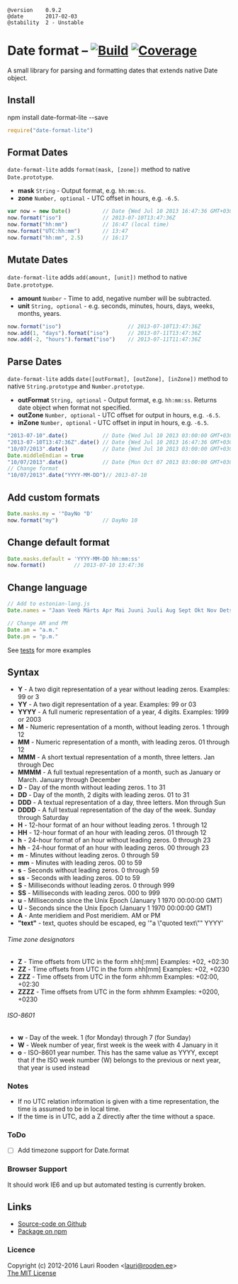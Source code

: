 [1]: https://secure.travis-ci.org/litejs/date-format-lite.png
[2]: https://travis-ci.org/litejs/date-format-lite
[3]: https://coveralls.io/repos/litejs/date-format-lite/badge.png
[4]: https://coveralls.io/r/litejs/date-format-lite
[tests]: https://raw.github.com/litejs/date-format-lite/master/tests/run.js "tests/run.js"


    @version    0.9.2
    @date       2017-02-03
    @stability  2 - Unstable


Date format &ndash; [![Build][1]][2] [![Coverage][3]][4]
===========

A small library for parsing and formatting dates
that extends native Date object.


Install
-------

npm install date-format-lite --save

```javascript
require("date-format-lite")
```


Format Dates
------------

`date-format-lite` adds `format(mask, [zone])` method to native `Date.prototype`.

-   **mask** `String` - Output format, e.g. `hh:mm:ss`.
-   **zone** `Number, optional` - UTC offset in hours, e.g. `-6.5`.

```javascript
var now = new Date()          // Date {Wed Jul 10 2013 16:47:36 GMT+0300 (EEST)}
now.format("iso")             // 2013-07-10T13:47:36Z
now.format("hh:mm")           // 16:47 (local time)
now.format("UTC:hh:mm")       // 13:47
now.format("hh:mm", 2.5)      // 16:17
```

Mutate  Dates
------------

`date-format-lite` adds `add(amount, [unit])` method to native `Date.prototype`.

-   **amount** `Number` - Time to add, negative number will be subtracted.
-   **unit** `String, optional` - e.g. seconds, minutes, hours, days, weeks, months, years.

```javascript
now.format("iso")                     // 2013-07-10T13:47:36Z
now.add(1, "days").format("iso")      // 2013-07-11T13:47:36Z
now.add(-2, "hours").format("iso")    // 2013-07-11T11:47:36Z
```

Parse Dates
-----------

`date-format-lite` adds `date([outFormat], [outZone], [inZone])` method
to native `String.prototype` and `Number.prototype`.

-   **outFormat** `String, optional` - Output format, e.g. `hh:mm:ss`.
    Returns date object when format not specified.
-   **outZone** `Number, optional` - UTC offset for output in hours, e.g. `-6.5`.
-   **inZone** `Number, optional` - UTC offset in input in hours, e.g. `-6.5`.

```javascript
"2013-07-10".date()           // Date {Wed Jul 10 2013 03:00:00 GMT+0300 (EEST)}
"2013-07-10T13:47:36Z".date() // Date {Wed Jul 10 2013 16:47:36 GMT+0300 (EEST)}
"10/07/2013".date()           // Date {Wed Jul 10 2013 03:00:00 GMT+0300 (EEST)}
Date.middleEndian = true
"10/07/2013".date()           // Date {Mon Oct 07 2013 03:00:00 GMT+0300 (EEST)}
// Change format
"10/07/2013".date("YYYY-MM-DD")// 2013-07-10
```


Add custom formats
------------------

```javascript
Date.masks.my = '"DayNo "D'
now.format("my")              // DayNo 10
```

Change default format
---------------------

```javascript
Date.masks.default = 'YYYY-MM-DD hh:mm:ss'
now.format()         // 2013-07-10 13:47:36
```

Change language
---------------

```javascript
// Add to estonian-lang.js
Date.names = "Jaan Veeb Märts Apr Mai Juuni Juuli Aug Sept Okt Nov Dets jaanuar veebruar märts aprill mai juuni juuli august september oktoober november detsember P E T K N R L pühapäev esmaspäev teisipäev kolmapäev neljapäev reede laupäev".split(" ")

// Change AM and PM
Date.am = "a.m."
Date.pm = "p.m."
```


See [tests][tests] for more examples

Syntax
------

- **Y**     - A two digit representation of a year without leading zeros. Examples: 99 or 3
- **YY**    - A two digit representation of a year. Examples: 99 or 03
- **YYYY**  - A full numeric representation of a year, 4 digits. Examples: 1999 or 2003
- **M**     - Numeric representation of a month, without leading zeros. 1 through 12
- **MM**    - Numeric representation of a month, with leading zeros. 01 through 12
- **MMM**   - A short textual representation of a month, three letters. Jan through Dec
- **MMMM**  - A full textual representation of a month, such as January or March. January through December
- **D**     - Day of the month without leading zeros. 1 to 31
- **DD**    - Day of the month, 2 digits with leading zeros. 01 to 31
- **DDD**   - A textual representation of a day, three letters. Mon through Sun
- **DDDD**  - A full textual representation of the day of the week. Sunday through Saturday
- **H**     - 12-hour format of an hour without leading zeros. 1 through 12
- **HH**    - 12-hour format of an hour with leading zeros. 01 through 12
- **h**     - 24-hour format of an hour without leading zeros. 0 through 23
- **hh**    - 24-hour format of an hour with leading zeros. 00 through 23
- **m**     - Minutes without leading zeros. 0 through 59
- **mm**    - Minutes with leading zeros. 00 to 59
- **s**     - Seconds without leading zeros. 0 through 59
- **ss**    - Seconds with leading zeros. 00 to 59
- **S**     - Milliseconds without leading zeros. 0 through 999
- **SS**    - Milliseconds with leading zeros. 000 to 999
- **u**     - Milliseconds since the Unix Epoch (January 1 1970 00:00:00 GMT)
- **U**     - Seconds since the Unix Epoch (January 1 1970 00:00:00 GMT)
- **A**     - Ante meridiem and Post meridiem. AM or PM
- **"text"** - text, quotes should be escaped, eg '"a \\"quoted text\\"" YYYY'

###### Time zone designators
- **Z**     - Time offsets from UTC in the form ±hh[:mm] Examples: +02,    +02:30
- **ZZ**    - Time offsets from UTC in the form ±hh[mm] Examples:  +02,    +0230
- **ZZZ**   - Time offsets from UTC in the form ±hh:mm Examples:   +02:00, +02:30
- **ZZZZ**  - Time offsets from UTC in the form ±hhmm Examples:    +0200,  +0230


###### ISO-8601
- **w**     - Day of the week. 1 (for Monday) through 7 (for Sunday)
- **W**     - Week number of year, first week is the week with 4 January in it
- **o**     - ISO-8601 year number. This has the same value as YYYY,
except that if the ISO week number (W) belongs to the previous or next year,
that year is used instead

### Notes

- If no UTC relation information is given with a time representation, the time is assumed to be in local time.
- If the time is in UTC, add a Z directly after the time without a space.

### ToDo

- [ ] Add timezone support for Date.format

### Browser Support

It should work IE6 and up but automated testing is currently broken.


Links
-----

-   [Source-code on Github](https://github.com/litejs/date-format-lite)
-   [Package on npm](https://npmjs.org/package/date-format-lite)

### Licence

Copyright (c) 2012-2016 Lauri Rooden &lt;lauri@rooden.ee&gt;  
[The MIT License](http://lauri.rooden.ee/mit-license.txt)


